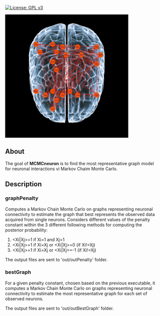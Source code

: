 [![License: GPL v3](https://img.shields.io/badge/License-GPL%20v3-blue.svg)](https://www.gnu.org/licenses/gpl-3.0)

![mcmcneuro logo](/doc/images/brain.png "MCMCneuro code")

## About ##

The goal of __MCMCneuron__ is to find the most representative graph model for neuronal interactions vi Markov Chaim Monte Carlo.

## Description ##

### graphPenalty ###

Computes a Markov Chain Monte Carlo on graphs representing neuronal connectivity to estimate the graph that best represents the observed data acquired from single neurons. Considers different values of the penalty constant within the 3 different following methods for computing the posterior probability:

 1. <Xi|Xj>=1 if Xi=1 and Xj=1
 2. <Xi|Xj>=1 if Xi=Xj or <Xi|Xj>=0 (if Xi!=Xj)
 3. <Xi|Xj>=1 if Xi=Xj or <Xi|Xj>=-1 (if Xi!=Xj)

The output files are sent to 'out/outPenalty' folder.

### bestGraph ###

For a given penalty constant, chosen based on the previous executable, it computes a Markov Chain Monte Carlo on graphs representing neuronal connectivity to estimate the most representative graph for each set of observed neurons.

The output files are sent to 'out/outBestGraph' folder.
